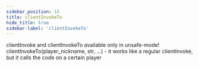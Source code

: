 ```yaml
---
sidebar_position: 15
title: clientInvokeTo
hide_title: true
sidebar-label: 'clientInvokeTo'
---
```


clientInvoke and clientInvokeTo available only in unsafe-mode!
clientInvokeTo(player_nickname, str, ...) - it works like a regular clientInvoke, but it calls the code on a certain player